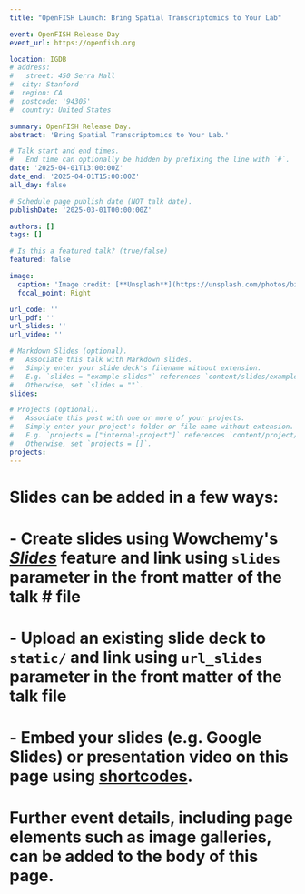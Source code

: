 ```yaml
---
title: "OpenFISH Launch: Bring Spatial Transcriptomics to Your Lab"

event: OpenFISH Release Day
event_url: https://openfish.org

location: IGDB
# address:
#   street: 450 Serra Mall
#  city: Stanford
#  region: CA
#  postcode: '94305'
#  country: United States

summary: OpenFISH Release Day.
abstract: 'Bring Spatial Transcriptomics to Your Lab.'

# Talk start and end times.
#   End time can optionally be hidden by prefixing the line with `#`.
date: '2025-04-01T13:00:00Z'
date_end: '2025-04-01T15:00:00Z'
all_day: false

# Schedule page publish date (NOT talk date).
publishDate: '2025-03-01T00:00:00Z'

authors: []
tags: []

# Is this a featured talk? (true/false)
featured: false

image:
  caption: 'Image credit: [**Unsplash**](https://unsplash.com/photos/bzdhc5b3Bxs)'
  focal_point: Right

url_code: ''
url_pdf: ''
url_slides: ''
url_video: ''

# Markdown Slides (optional).
#   Associate this talk with Markdown slides.
#   Simply enter your slide deck's filename without extension.
#   E.g. `slides = "example-slides"` references `content/slides/example-slides.md`.
#   Otherwise, set `slides = ""`.
slides:

# Projects (optional).
#   Associate this post with one or more of your projects.
#   Simply enter your project's folder or file name without extension.
#   E.g. `projects = ["internal-project"]` references `content/project/deep-learning/index.md`.
#   Otherwise, set `projects = []`.
projects:
---
```


# Slides can be added in a few ways:

# - **Create** slides using Wowchemy's [_Slides_](https://docs.hugoblox.com/managing-content/#create-slides) feature and link using `slides` parameter in the front matter of the talk # file
# - **Upload** an existing slide deck to `static/` and link using `url_slides` parameter in the front matter of the talk file
# - **Embed** your slides (e.g. Google Slides) or presentation video on this page using [shortcodes](https://docs.hugoblox.com/writing-markdown-latex/).

# Further event details, including page elements such as image galleries, can be added to the body of this page.
